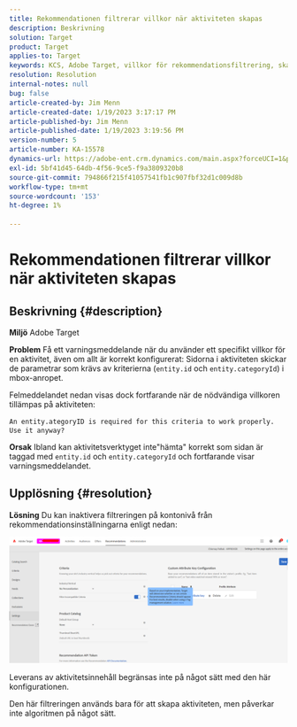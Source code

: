 ```yaml
---
title: Rekommendationen filtrerar villkor när aktiviteten skapas
description: Beskrivning
solution: Target
product: Target
applies-to: Target
keywords: KCS, Adobe Target, villkor för rekommendationsfiltrering, skapa aktivitet, aktivitets-URL, entitet, categoryID, entity.id, entity.categoryId
resolution: Resolution
internal-notes: null
bug: false
article-created-by: Jim Menn
article-created-date: 1/19/2023 3:17:17 PM
article-published-by: Jim Menn
article-published-date: 1/19/2023 3:19:56 PM
version-number: 5
article-number: KA-15578
dynamics-url: https://adobe-ent.crm.dynamics.com/main.aspx?forceUCI=1&pagetype=entityrecord&etn=knowledgearticle&id=80240b57-0c98-ed11-aad1-6045bd0065f9
exl-id: 5bf41d45-64db-4f56-9ce5-f9a3809320b8
source-git-commit: 794866f215f41057541fb1c907fbf32d1c009d8b
workflow-type: tm+mt
source-wordcount: '153'
ht-degree: 1%

---
```


# Rekommendationen filtrerar villkor när aktiviteten skapas

## Beskrivning {#description}


<b>Miljö</b>
Adobe Target

<b>Problem</b>
Få ett varningsmeddelande när du använder ett specifikt villkor för en aktivitet, även om allt är korrekt konfigurerat: Sidorna i aktiviteten skickar de parametrar som krävs av kriterierna (`entity.id` och `entity.categoryId`) i mbox-anropet.

Felmeddelandet nedan visas dock fortfarande när de nödvändiga villkoren tillämpas på aktiviteten:


```
An entity.ategoryID is required for this criteria to work properly. Use it anyway?
```


<b>Orsak</b>
Ibland kan aktivitetsverktyget inte&quot;hämta&quot; korrekt som sidan är taggad med `entity.id` och `entity.categoryId` och fortfarande visar varningsmeddelandet.




## Upplösning {#resolution}


<b>Lösning</b>
Du kan inaktivera filtreringen på kontonivå från rekommendationsinställningarna enligt nedan:

![](assets/39ed0575-0c98-ed11-aad1-6045bd0065f9.png)













Leverans av aktivitetsinnehåll begränsas inte på något sätt med den här konfigurationen.

Den här filtreringen används bara för att skapa aktiviteten, men påverkar inte algoritmen på något sätt.
